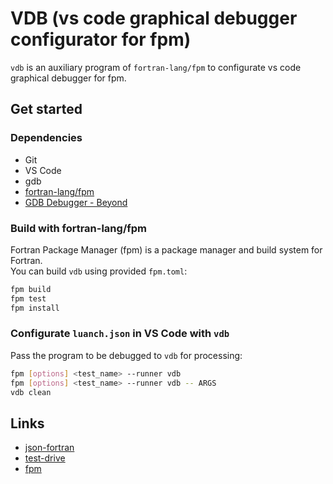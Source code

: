 # VDB (vs code graphical debugger configurator for fpm)

`vdb` is an auxiliary program of `fortran-lang/fpm` to configurate vs code graphical debugger for fpm.

## Get started

### Dependencies

- Git
- VS Code
- gdb
- [fortran-lang/fpm](https://github.com/fortran-lang/fpm)
- [GDB Debugger - Beyond](https://marketplace.visualstudio.com/items?itemName=coolchyni.beyond-debug)

### Build with fortran-lang/fpm

Fortran Package Manager (fpm) is a package manager and build system for Fortran.<br>
You can build `vdb` using provided `fpm.toml`:

```sh
fpm build
fpm test
fpm install 
```

### Configurate `luanch.json` in VS Code with `vdb`

Pass the program to be debugged to `vdb` for processing:

```sh
fpm [options] <test_name> --runner vdb
fpm [options] <test_name> --runner vdb -- ARGS
vdb clean
```

## Links

- [json-fortran](https://github.com/jacobwilliams/json-fortran)
- [test-drive](https://github.com/fortran-lang/test-drive)
- [fpm](https://github.com/fortran-lang/fpm)